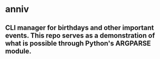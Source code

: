 # anniv
## CLI manager for birthdays and other important events. This repo serves as a demonstration of what is possible through Python's ARGPARSE module.
